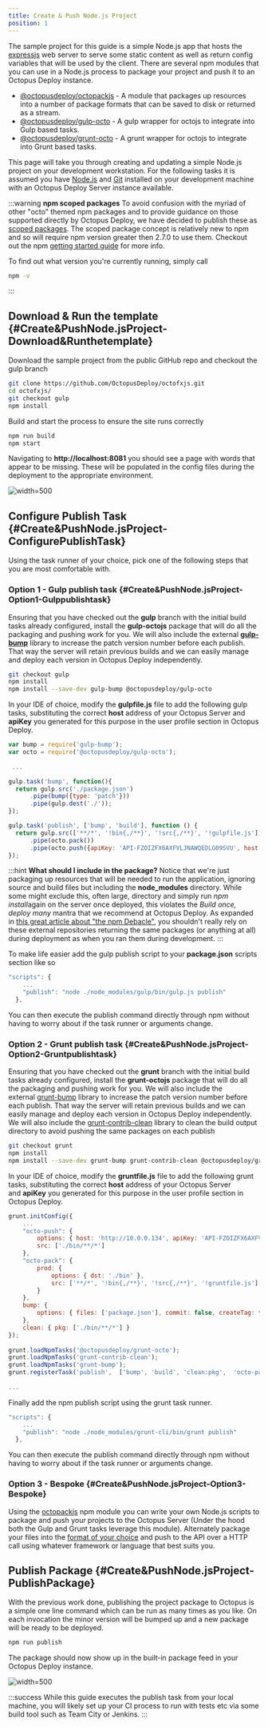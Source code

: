```yaml
---
title: Create & Push Node.js Project
position: 1
---
```


The sample project for this guide is a simple Node.js app that hosts the [expressjs](http://expressjs.com/) web server to serve some static content as well as return config variables that will be used by the client. There are several npm modules that you can use in a Node.js process to package your project and push it to an Octopus Deploy instance.

- [@octopusdeploy/octopackjs](https://github.com/OctopusDeploy/octopackjs) - A module that packages up resources into a number of package formats that can be saved to disk or returned as a stream.
- [@octopusdeploy/gulp-octo](https://github.com/OctopusDeploy/gulp-octo) - A gulp wrapper for octojs to integrate into Gulp based tasks.
- [@octopusdeploy/grunt-octo](https://github.com/OctopusDeploy/grunt-octo) - A grunt wrapper for octojs to integrate into Grunt based tasks.

This page will take you through creating and updating a simple Node.js project on your development workstation. For the following tasks it is assumed you have [Node.js](https://nodejs.org) and [Git](https://git-scm.com/) installed on your development machine with an Octopus Deploy Server instance available.

:::warning
**npm scoped packages**
To avoid confusion with the myriad of other "octo" themed npm packages and to provide guidance on those supported directly by Octopus Deploy, we have decided to publish these as [scoped packages](https://docs.npmjs.com/misc/scope). The scoped package concept is relatively new to npm and so will require npm version greater then 2.7.0 to use them. Checkout out the npm [getting started guide](https://docs.npmjs.com/getting-started/scoped-packages) for more info.

To find out what version you're currently running, simply call

```bash
npm -v
```
:::

## Download & Run the template {#Create&amp;PushNode.jsProject-Download&amp;Runthetemplate}

Download the sample project from the public GitHub repo and checkout the gulp branch

```bash
git clone https://github.com/OctopusDeploy/octofxjs.git
cd octofxjs/
git checkout gulp
npm install
```

Build and start the process to ensure the site runs correctly

```bash
npm run build
npm start
```

Navigating to **http://localhost:8081** you should see a page with words that appear to be missing. These will be populated in the config files during the deployment to the appropriate environment.

![](/docs/images/3049551/3278578.png "width=500")

## Configure Publish Task {#Create&amp;PushNode.jsProject-ConfigurePublishTask}

Using the task runner of your choice, pick one of the following steps that you are most comfortable with.

### Option 1 - Gulp publish task {#Create&amp;PushNode.jsProject-Option1-Gulppublishtask}

Ensuring that you have checked out the **gulp** branch with the initial build tasks already configured, install the **gulp-octojs** package that will do all the packaging and pushing work for you. We will also include the external **[gulp-bump](https://github.com/stevelacy/gulp-bump)** library to increase the patch version number before each publish. That way the server will retain previous builds and we can easily manage and deploy each version in Octopus Deploy independently.

```bash
git checkout gulp
npm install
npm install --save-dev gulp-bump @octopusdeploy/gulp-octo
```

In your IDE of choice, modify the **gulpfile.js** file to add the following gulp tasks, substituting the correct **host** address of your Octopus Server and **apiKey** you generated for this purpose in the user profile section in Octopus Deploy.

```js
var bump = require('gulp-bump');
var octo = require('@octopusdeploy/gulp-octo');
 
 ... 

gulp.task('bump', function(){
  return gulp.src('./package.json')
      .pipe(bump({type: 'patch'}))
      .pipe(gulp.dest('./'));
});

gulp.task('publish', ['bump', 'build'], function () {
  return gulp.src(['**/*', '!bin{,/**}', '!src{,/**}', '!gulpfile.js'])
      .pipe(octo.pack())
      .pipe(octo.push({apiKey: 'API-FZOIZFX6AXFVLJNAWQEDLG09SVU', host: 'http://10.0.0.134'}));
});
```

:::hint
**What should I include in the package?**
Notice that we're just packaging up resources that will be needed to run the application, ignoring source and build files but including the **node\_modules** directory. While some might exclude this, often large, directory and simply run *npm install*again on the server once deployed, this violates the *Build once, deploy many* mantra that we recommend at Octopus Deploy. As expanded in [this great article about "the npm Debacle"](http://www.letscodejavascript.com/v3/blog/2014/03/the_npm_debacle), you shouldn't really rely on these external repositories returning the same packages (or anything at all) during deployment as when you ran them during development.
:::

To make life easier add the gulp publish script to your **package.json** scripts section like so

```js
"scripts": {
    ...
    "publish": "node ./node_modules/gulp/bin/gulp.js publish"
  },
```

You can then execute the publish command directly through npm without having to worry about if the task runner or arguments change.

### Option 2 - Grunt publish task {#Create&amp;PushNode.jsProject-Option2-Gruntpublishtask}

Ensuring that you have checked out the **grunt** branch with the initial build tasks already configured, install the **grunt-octojs** package that will do all the packaging and pushing work for you. We will also include the external [grunt-bump](https://github.com/vojtajina/grunt-bump) library to increase the patch version number before each publish. That way the server will retain previous builds and we can easily manage and deploy each version in Octopus Deploy independently. We will also include the [grunt-contrib-clean](https://github.com/gruntjs/grunt-contrib-clean) library to clean the build output directory to avoid pushing the same packages on each publish

```bash
git checkout grunt
npm install
npm install --save-dev grunt-bump grunt-contrib-clean @octopusdeploy/grunt-octo
```

In your IDE of choice, modify the **gruntfile.js** file to add the following grunt tasks, substituting the correct **host** address of your Octopus Server and **apiKey** you generated for this purpose in the user profile section in Octopus Deploy.

```js
grunt.initConfig({
	...
	"octo-push": {
		options: { host: 'http://10.0.0.134', apiKey: 'API-FZOIZFX6AXFVLJNAWQEDLG09SVU'	},
		src: ['./bin/**/*']
	},
	"octo-pack": {
		prod: {
			options: { dst: './bin' },
			src: ['**/*', '!bin{,/**}', '!src{,/**}', '!gruntfile.js']
		}
	},
	bump: {
		options: { files: ['package.json'], commit: false, createTag: false, push: false }
	},
	clean: { pkg: ['./bin/**/*'] }
});
	
grunt.loadNpmTasks('@octopusdeploy/grunt-octo');
grunt.loadNpmTasks('grunt-contrib-clean');
grunt.loadNpmTasks('grunt-bump');
grunt.registerTask('publish',  ['bump', 'build', 'clean:pkg',  'octo-pack:prod', 'octo-push']);
 
...
```

Finally add the npm publish script using the grunt task runner.

```js
"scripts": {
    ...
    "publish": "node ./node_modules/grunt-cli/bin/grunt publish"
  },
```

You can then execute the publish command directly through npm without having to worry about if the task runner or arguments change.

### Option 3 - Bespoke {#Create&amp;PushNode.jsProject-Option3-Bespoke}

Using the [octopackjs](https://github.com/OctopusDeploy/octopackjs) npm module you can write your own Node.js scripts to package and push your projects to the Octopus Server (Under the hood both the Gulp and Grunt tasks leverage this module). Alternately package your files into the [format of your choice](/docs/packaging-applications/supported-packages.md) and push to the API over a HTTP call using whatever framework or language that best suits you.

## Publish Package {#Create&amp;PushNode.jsProject-PublishPackage}

With the previous work done, publishing the project package to Octopus is a simple one line command which can be run as many times as you like. On each invocation the minor version will be bumped up and a new package will be ready to be deployed.

```bash
npm run publish
```

The package should now show up in the built-in package feed in your Octopus Deploy instance.

![](/docs/images/3049551/3278579.png "width=500")

:::success
While this guide executes the publish task from your local machine, you will likely set up your CI process to run with tests etc via some build tool such as Team City or Jenkins.
:::
